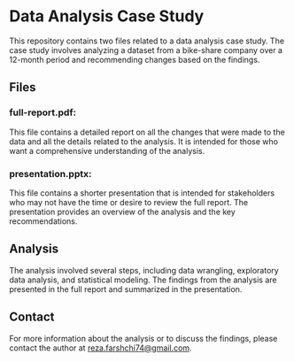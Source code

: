 # Data Analysis Case Study
This repository contains two files related to a data analysis case study. The case study involves analyzing a dataset from a bike-share company over a 12-month period and recommending changes based on the findings.

## Files

### full-report.pdf:
This file contains a detailed report on all the changes that were made to the data and all the details related to the analysis. It is intended for those who want a comprehensive understanding of the analysis.

### presentation.pptx:
This file contains a shorter presentation that is intended for stakeholders who may not have the time or desire to review the full report. The presentation provides an overview of the analysis and the key recommendations.

## Analysis
The analysis involved several steps, including data wrangling, exploratory data analysis, and statistical modeling. The findings from the analysis are presented in the full report and summarized in the presentation.

## Contact
For more information about the analysis or to discuss the findings, please contact the author at reza.farshchi74@gmail.com.
